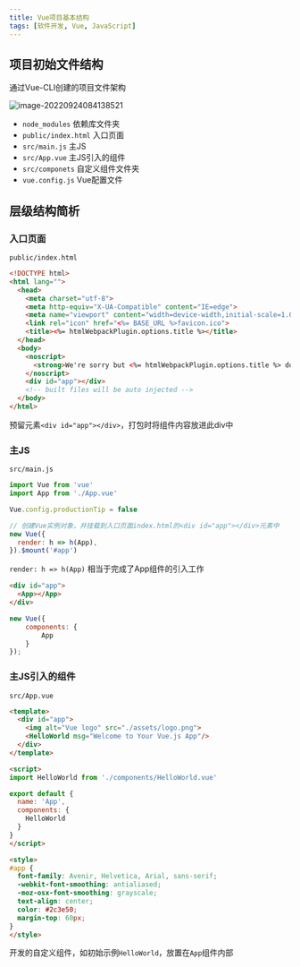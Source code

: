 ```yaml
---
title: Vue项目基本结构
tags: [软件开发, Vue, JavaScript]
---
```


## 项目初始文件结构

通过Vue-CLI创建的项目文件架构



![image-20220924084138521](https://oliver-blog.oss-cn-shenzhen.aliyuncs.com/20220924084204.png)

* `node_modules` 依赖库文件夹
* `public/index.html` 入口页面
* `src/main.js` 主JS
* `src/App.vue`  主JS引入的组件
* `src/componets` 自定义组件文件夹
* `vue.config.js` Vue配置文件



## 层级结构简析

### 入口页面

`public/index.html`

```html
<!DOCTYPE html>
<html lang="">
  <head>
    <meta charset="utf-8">
    <meta http-equiv="X-UA-Compatible" content="IE=edge">
    <meta name="viewport" content="width=device-width,initial-scale=1.0">
    <link rel="icon" href="<%= BASE_URL %>favicon.ico">
    <title><%= htmlWebpackPlugin.options.title %></title>
  </head>
  <body>
    <noscript>
      <strong>We're sorry but <%= htmlWebpackPlugin.options.title %> doesn't work properly without JavaScript enabled. Please enable it to continue.</strong>
    </noscript>
    <div id="app"></div>
    <!-- built files will be auto injected -->
  </body>
</html>
```

预留元素`<div id="app"></div>`，打包时将组件内容放进此div中

### 主JS

`src/main.js`

```js
import Vue from 'vue'
import App from './App.vue'

Vue.config.productionTip = false

// 创建Vue实例对象，并挂载到入口页面index.html的<div id="app"></div>元素中
new Vue({
  render: h => h(App),
}).$mount('#app')
```

`render: h => h(App)` 相当于完成了App组件的引入工作

```html
<div id="app">
  <App></App>
</div>
```

```js
new Vue({
    components: {
        App
    }
});
```

### 主JS引入的组件

`src/App.vue`

```html
<template>
  <div id="app">
    <img alt="Vue logo" src="./assets/logo.png">
    <HelloWorld msg="Welcome to Your Vue.js App"/>
  </div>
</template>

<script>
import HelloWorld from './components/HelloWorld.vue'

export default {
  name: 'App',
  components: {
    HelloWorld
  }
}
</script>

<style>
#app {
  font-family: Avenir, Helvetica, Arial, sans-serif;
  -webkit-font-smoothing: antialiased;
  -moz-osx-font-smoothing: grayscale;
  text-align: center;
  color: #2c3e50;
  margin-top: 60px;
}
</style>
```

开发的自定义组件，如初始示例`HelloWorld`，放置在`App`组件内部